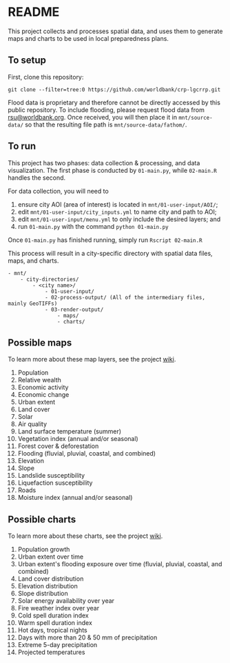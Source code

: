 # README

This project collects and processes spatial data, and uses them to generate maps and charts to be used in local preparedness plans.

## To setup

First, clone this repository:

```
git clone --filter=tree:0 https://github.com/worldbank/crp-lgcrrp.git
```

Flood data is proprietary and therefore cannot be directly accessed by this public repository. To include flooding, please request flood data from rsu@worldbank.org. Once received, you will then place it in `mnt/source-data/` so that the resulting file path is `mnt/source-data/fathom/`.

## To run

This project has two phases: data collection & processing, and data visualization. The first phase is conducted by `01-main.py`, while `02-main.R` handles the second.

For data collection, you will need to
1. ensure city AOI (area of interest) is located in `mnt/01-user-input/AOI/`;
2. edit `mnt/01-user-input/city_inputs.yml` to name city and path to AOI;
3. edit `mnt/01-user-input/menu.yml` to only include the desired layers; and
4. run `01-main.py` with the command `python 01-main.py`

Once `01-main.py` has finished running, simply run `Rscript 02-main.R`

This process will result in a city-specific directory with spatial data files, maps, and charts.

```
- mnt/
	- city-directories/
		- <city name>/
			- 01-user-input/
			- 02-process-output/ (All of the intermediary files, mainly GeoTIFFs)
			- 03-render-output/
				- maps/
				- charts/
```

## Possible maps

To learn more about these map layers, see the project [wiki](https://github.com/worldbank/crp-lgcrrp/wiki).


1. Population
2. Relative wealth
3. Economic activity
4. Economic change
5. Urban extent
6. Land cover
7. Solar
8. Air quality
9. Land surface temperature (summer)
10. Vegetation index (annual and/or seasonal)
11. Forest cover & deforestation
12. Flooding (fluvial, pluvial, coastal, and combined)
13. Elevation
14. Slope
15. Landslide susceptibility
16. Liquefaction susceptibility
17. Roads
18. Moisture index (annual and/or seasonal)

## Possible charts

To learn more about these charts, see the project [wiki](https://github.com/worldbank/crp-lgcrrp/wiki).

1. Population growth
2. Urban extent over time
3. Urban extent's flooding exposure over time (fluvial, pluvial, coastal, and combined)
4. Land cover distribution
5. Elevation distribution
6. Slope distribution
7. Solar energy availability over year
8. Fire weather index over year
9. Cold spell duration index
10. Warm spell duration index
11. Hot days, tropical nights
12. Days with more than 20 & 50 mm of precipitation
13. Extreme 5-day precipitation
14. Projected temperatures
